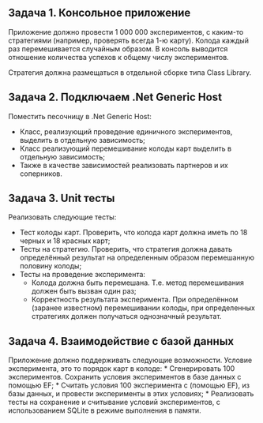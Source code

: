 ## Задача 1. Консольное приложение  

Приложение должно провести 1 000 000 экспериментов, с каким-то стратегиями (например, проверять всегда 1-ю карту). Колода каждый раз перемешивается случайным образом. В консоль выводится отношение количества успехов к общему числу экспериментов.  

Стратегия должна размещаться в отдельной сборке типа Class Library.  

## Задача 2. Подключаем .Net Generic Host

Поместить песочницу в .Net Generic Host:  
* Класс, реализующий проведение единичного экспериментов, выделить в отдельную зависимость;  
* Класс реализующий перемешивание колоды карт выделить в отдельную зависимость;  
* Также в качестве зависимостей реализовать партнеров и их соперников.  
    
## Задача 3. Unit тесты

Реализовать следующие тесты:
* Тест колоды карт. Проверить, что колода карт должна иметь по 18 черных и 18 красных карт;  
* Тесты на стратегию. Проверить, что стратегия должна давать определённый результат на определенным образом перемешанную половину колоды;  
* Тесты на проведение эксперимента:  
    + Колода должна быть перемешана. Т.е. метод перемешивания должен быть вызван один раз;  
    + Корректность результата эксперимента. При определённом (заранее известном) перемешивании колоды, при определенных стратегиях должен получаться
        однозначный результат.  

## Задача 4. Взаимодействие с базой данных

Приложение должно поддерживать следующие возможности. 
Условие эксперимента, это то порядок карт в колоде:
    * Сгенерировать 100 экспериментов. Сохранить условия экспериментов в базе данных с помощью EF;
    * Считать условия 100 эксперимента с (помощью EF), из базы данных, и провести эксперименты в этих условиях;
    * Реализовать тесты на сохранение и считывание условий экспериментов, с использованием SQLite в режиме выполнения в памяти.